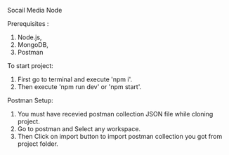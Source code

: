 Socail Media Node

Prerequisites :
1. Node.js,
2. MongoDB,
3. Postman

To start project: 
1. First go to terminal and execute 'npm i'.
2. Then execute 'npm run dev' or 'npm start'.

Postman Setup:
1. You must have recevied postman collection JSON file while cloning project.
2. Go to postman and Select any workspace.
3. Then Click on import button to import postman collection you got from project folder.
